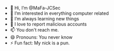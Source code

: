 - 👋 Hi, I’m @MaFa-JCSec
- 👀 I’m interested in everything computer related
- 🌱 I’m always learning new things
- 💞️ I love to report malicious accounts
- 📫 You don't reach me.
- 😄 Pronouns: You never know
- ⚡ Fun fact: My nick is a pun.

